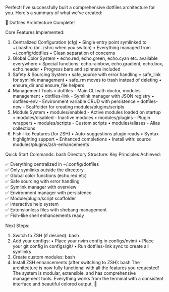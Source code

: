 Perfect! I've successfully built a comprehensive dotfiles architecture for you. Here's a summary of what we've created:

🎉 Dotfiles Architecture Complete!

Core Features Implemented:

1. Centralized Configuration (cfg)
•  Single entry point symlinked to ~/.bashrc (or .zshrc when you switch)
•  Everything managed from ~/.config/dotfiles
•  Clean separation of concerns
2. Global Color System
•  echo.red, echo.green, echo.cyan etc. available everywhere
•  Special functions: echo.rainbow, echo.gradient, echo.box, echo.header
•  Progress bars and spinners included
3. Safety & Sourcing System
•  safe_source with error handling
•  safe_link for symlink management
•  safe_rm moves to trash instead of deleting
•  ensure_dir and ensure_file helpers
4. Management Tools
•  dotfiles - Main CLI with doctor, modules management
•  dotfiles-link - Symlink manager with JSON registry
•  dotfiles-env - Environment variable CRUD with persistence
•  dotfiles-new - Scaffolder for creating modules/plugins/scripts
5. Module System
•  modules/enabled - Active modules loaded on startup
•  modules/disabled - Inactive modules
•  modules/plugins - Plugin wrappers
•  modules/scripts - Custom scripts
•  modules/aliases - Alias collections
6. Fish-like Features (for ZSH)
•  Auto-suggestions plugin ready
•  Syntax highlighting support
•  Enhanced completions
•  Install with: source modules/plugins/zsh-enhancements

Quick Start Commands:
bash
Directory Structure:
Key Principles Achieved:

✅ Everything centralized in ~/.config/dotfiles  
✅ Only symlinks outside the directory  
✅ Global color functions (echo.red etc)  
✅ Safe sourcing with error handling  
✅ Symlink manager with overview  
✅ Environment manager with persistence  
✅ Module/plugin/script scaffolder  
✅ Interactive help system  
✅ Extensionless files with shebang management  
✅ Fish-like shell enhancements ready  

Next Steps:

1. Switch to ZSH (if desired):
bash
2. Add your configs:
•  Place your nvim config in configs/nvim/
•  Place your git config in configs/git/
•  Run dotfiles-link sync to create all symlinks
3. Create custom modules:
bash
4. Install ZSH enhancements (after switching to ZSH):
bash
The architecture is now fully functional with all the features you requested! The system is modular, extensible, and has comprehensive management tools. Everything works from the terminal with a consistent interface and beautiful colored output. 🚀
